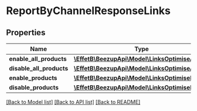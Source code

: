 # ReportByChannelResponseLinks

## Properties
Name | Type | Description | Notes
------------ | ------------- | ------------- | -------------
**enable_all_products** | [**\EffetB\BeezupApi\Model\LinksOptimiseAllLink**](LinksOptimiseAllLink.md) |  | [optional] 
**disable_all_products** | [**\EffetB\BeezupApi\Model\LinksOptimiseAllLink**](LinksOptimiseAllLink.md) |  | [optional] 
**enable_products** | [**\EffetB\BeezupApi\Model\LinksOptimiseLink**](LinksOptimiseLink.md) |  | [optional] 
**disable_products** | [**\EffetB\BeezupApi\Model\LinksOptimiseLink**](LinksOptimiseLink.md) |  | [optional] 

[[Back to Model list]](../README.md#documentation-for-models) [[Back to API list]](../README.md#documentation-for-api-endpoints) [[Back to README]](../README.md)


